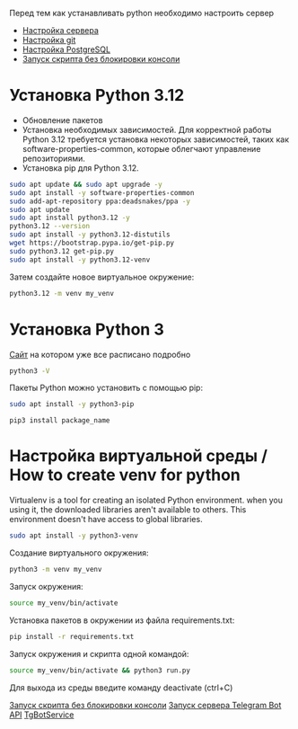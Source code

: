 Перед тем как устанавливать python необходимо настроить сервер
- [Настройка сервера](../../Os/Linux/Ubuntu)
- [Настройка git](../../Tech/Git/commands.md)
- [Настройка PostgreSQL](../../SQL/PostgreSQL.md)
- [Запуск скрипта без блокировки консоли](./deploy.md)


# Установка Python 3.12
  - Обновление пакетов
  - Установка необходимых зависимостей. Для корректной работы Python 3.12 требуется установка некоторых зависимостей, таких как software-properties-common, которые облегчают управление репозиториями.
  - Установка pip для Python 3.12. 
```bash
sudo apt update && sudo apt upgrade -y
sudo apt install -y software-properties-common
sudo add-apt-repository ppa:deadsnakes/ppa -y
sudo apt update
sudo apt install python3.12 -y
python3.12 --version
sudo apt install -y python3.12-distutils
wget https://bootstrap.pypa.io/get-pip.py
sudo python3.12 get-pip.py
sudo apt install -y python3.12-venv
```

Затем создайте новое виртуальное окружение:

```bash
python3.12 -m venv my_venv
```
# Установка Python 3

[Сайт](https://www.digitalocean.com/community/tutorials/how-to-install-python-3-and-set-up-a-programming-environment-on-an-ubuntu-20-04-server-ru#1-python-3) на котором уже все расписано подробно
```bash
python3 -V
```
Пакеты Python можно установить с помощью pip:
```bash
sudo apt install -y python3-pip
```

```
pip3 install package_name
```

# Настройка виртуальной среды / How to create venv for python
Virtualenv is a tool for creating an isolated Python environment.
when you using it, the downloaded libraries aren't available to others.
This environment doesn't have access to global libraries.

```bash
sudo apt install -y python3-venv
```
Создание виртуального окружения:
```bash
python3 -m venv my_venv
```
Запуск окружения:
```bash
source my_venv/bin/activate
```
Установка пакетов в окружении из файла requirements.txt:
```bash
pip install -r requirements.txt
```
Запуск окружения и скрипта одной командой:
```bash
source my_venv/bin/activate && python3 run.py
```
Для выхода из среды введите команду deactivate (ctrl+C)

[Запуск скрипта без блокировки консоли](./deploy.md)
[Запуск сервера Telegram Bot API](Telegram-bot-api)
[TgBotService](TgBotService)
